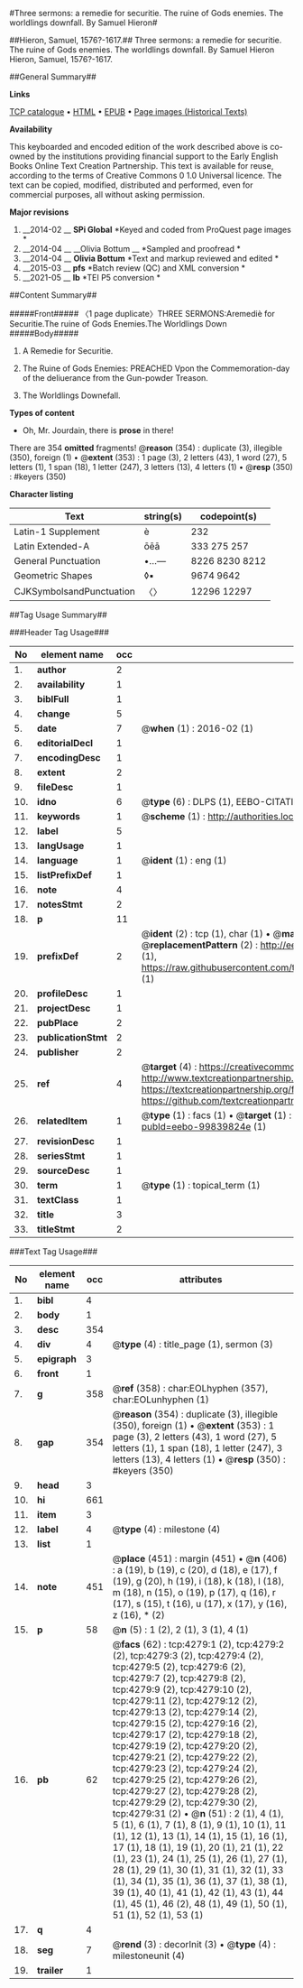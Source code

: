 #Three sermons: a remedie for securitie. The ruine of Gods enemies. The worldlings downfall. By Samuel Hieron#

##Hieron, Samuel, 1576?-1617.##
Three sermons: a remedie for securitie. The ruine of Gods enemies. The worldlings downfall. By Samuel Hieron
Hieron, Samuel, 1576?-1617.

##General Summary##

**Links**

[TCP catalogue](http://www.ota.ox.ac.uk/tcp/)  • 
[HTML](http://tei.it.ox.ac.uk/tcp/Texts-HTML/free/A03/A03309.html)  • 
[EPUB](http://tei.it.ox.ac.uk/tcp/Texts-EPUB/free/A03/A03309.epub) • 
[Page images (Historical Texts)](https://historicaltexts.jisc.ac.uk/eebo-99839824e)

**Availability**

This keyboarded and encoded edition of the work described above is co-owned by the
    institutions providing financial support to the Early English Books Online Text Creation
    Partnership. This text is available for reuse, according to the terms of  Creative Commons 0 1.0 Universal
    licence. The text can be copied, modified, distributed and performed, even for commercial
    purposes, all without asking permission.

**Major revisions**

1. __2014-02 __ __SPi Global__ *Keyed and coded from ProQuest page images *
1. __2014-04 __ __Olivia Bottum __ *Sampled and proofread *
1. __2014-04 __ __Olivia Bottum__ *Text and markup reviewed and edited *
1. __2015-03 __ __pfs__ *Batch review (QC) and XML conversion *
1. __2021-05 __ __lb__ *TEI P5 conversion *

##Content Summary##

#####Front#####
〈1 page duplicate〉THREE SERMONS:Aremediè for Securitie.The ruine of Gods Enemies.The Worldlings Down
#####Body#####

1. A Remedie for Securitie.

1. The Ruine of Gods Enemies: PREACHED Vpon the Commemoration-day of the deliuerance from the Gun-powder Treason.

1. The Worldlings Downefall.

**Types of content**

  * Oh, Mr. Jourdain, there is **prose** in there!

There are 354 **omitted** fragments! 
 @__reason__ (354) : duplicate (3), illegible (350), foreign (1)  •  @__extent__ (353) : 1 page (3), 2 letters (43), 1 word (27), 5 letters (1), 1 span (18), 1 letter (247), 3 letters (13), 4 letters (1)  •  @__resp__ (350) : #keyers (350)

**Character listing**


|Text|string(s)|codepoint(s)|
|---|---|---|
|Latin-1 Supplement|è|232|
|Latin Extended-A|ōēā|333 275 257|
|General Punctuation|•…—|8226 8230 8212|
|Geometric Shapes|◊▪|9674 9642|
|CJKSymbolsandPunctuation|〈〉|12296 12297|

##Tag Usage Summary##

###Header Tag Usage###

|No|element name|occ|attributes|
|---|---|---|---|
|1.|__author__|2||
|2.|__availability__|1||
|3.|__biblFull__|1||
|4.|__change__|5||
|5.|__date__|7| @__when__ (1) : 2016-02 (1)|
|6.|__editorialDecl__|1||
|7.|__encodingDesc__|1||
|8.|__extent__|2||
|9.|__fileDesc__|1||
|10.|__idno__|6| @__type__ (6) : DLPS (1), EEBO-CITATION (1), VID (1), EEBO-PROQUEST (1), STC (2)|
|11.|__keywords__|1| @__scheme__ (1) : http://authorities.loc.gov/ (1)|
|12.|__label__|5||
|13.|__langUsage__|1||
|14.|__language__|1| @__ident__ (1) : eng (1)|
|15.|__listPrefixDef__|1||
|16.|__note__|4||
|17.|__notesStmt__|2||
|18.|__p__|11||
|19.|__prefixDef__|2| @__ident__ (2) : tcp (1), char (1)  •  @__matchPattern__ (2) : ([0-9\-]+):([0-9IVX]+) (1), (.+) (1)  •  @__replacementPattern__ (2) : http://eebo.chadwyck.com/downloadtiff?vid=$1&page=$2 (1), https://raw.githubusercontent.com/textcreationpartnership/Texts/master/tcpchars.xml#$1 (1)|
|20.|__profileDesc__|1||
|21.|__projectDesc__|1||
|22.|__pubPlace__|2||
|23.|__publicationStmt__|2||
|24.|__publisher__|2||
|25.|__ref__|4| @__target__ (4) : https://creativecommons.org/publicdomain/zero/1.0/ (1), http://www.textcreationpartnership.org/docs/. (1), https://textcreationpartnership.org/faq/#faq05 (1), https://github.com/textcreationpartnership (1)|
|26.|__relatedItem__|1| @__type__ (1) : facs (1)  •  @__target__ (1) : https://data.historicaltexts.jisc.ac.uk/view?pubId=eebo-99839824e (1)|
|27.|__revisionDesc__|1||
|28.|__seriesStmt__|1||
|29.|__sourceDesc__|1||
|30.|__term__|1| @__type__ (1) : topical_term (1)|
|31.|__textClass__|1||
|32.|__title__|3||
|33.|__titleStmt__|2||


###Text Tag Usage###

|No|element name|occ|attributes|
|---|---|---|---|
|1.|__bibl__|4||
|2.|__body__|1||
|3.|__desc__|354||
|4.|__div__|4| @__type__ (4) : title_page (1), sermon (3)|
|5.|__epigraph__|3||
|6.|__front__|1||
|7.|__g__|358| @__ref__ (358) : char:EOLhyphen (357), char:EOLunhyphen (1)|
|8.|__gap__|354| @__reason__ (354) : duplicate (3), illegible (350), foreign (1)  •  @__extent__ (353) : 1 page (3), 2 letters (43), 1 word (27), 5 letters (1), 1 span (18), 1 letter (247), 3 letters (13), 4 letters (1)  •  @__resp__ (350) : #keyers (350)|
|9.|__head__|3||
|10.|__hi__|661||
|11.|__item__|3||
|12.|__label__|4| @__type__ (4) : milestone (4)|
|13.|__list__|1||
|14.|__note__|451| @__place__ (451) : margin (451)  •  @__n__ (406) : a (19), b (19), c (20), d (18), e (17), f (19), g (20), h (19), i (18), k (18), l (18), m (18), n (15), o (19), p (17), q (16), r (17), s (15), t (16), u (17), x (17), y (16), z (16), * (2)|
|15.|__p__|58| @__n__ (5) : 1 (2), 2 (1), 3 (1), 4 (1)|
|16.|__pb__|62| @__facs__ (62) : tcp:4279:1 (2), tcp:4279:2 (2), tcp:4279:3 (2), tcp:4279:4 (2), tcp:4279:5 (2), tcp:4279:6 (2), tcp:4279:7 (2), tcp:4279:8 (2), tcp:4279:9 (2), tcp:4279:10 (2), tcp:4279:11 (2), tcp:4279:12 (2), tcp:4279:13 (2), tcp:4279:14 (2), tcp:4279:15 (2), tcp:4279:16 (2), tcp:4279:17 (2), tcp:4279:18 (2), tcp:4279:19 (2), tcp:4279:20 (2), tcp:4279:21 (2), tcp:4279:22 (2), tcp:4279:23 (2), tcp:4279:24 (2), tcp:4279:25 (2), tcp:4279:26 (2), tcp:4279:27 (2), tcp:4279:28 (2), tcp:4279:29 (2), tcp:4279:30 (2), tcp:4279:31 (2)  •  @__n__ (51) : 2 (1), 4 (1), 5 (1), 6 (1), 7 (1), 8 (1), 9 (1), 10 (1), 11 (1), 12 (1), 13 (1), 14 (1), 15 (1), 16 (1), 17 (1), 18 (1), 19 (1), 20 (1), 21 (1), 22 (1), 23 (1), 24 (1), 25 (1), 26 (1), 27 (1), 28 (1), 29 (1), 30 (1), 31 (1), 32 (1), 33 (1), 34 (1), 35 (1), 36 (1), 37 (1), 38 (1), 39 (1), 40 (1), 41 (1), 42 (1), 43 (1), 44 (1), 45 (1), 46 (2), 48 (1), 49 (1), 50 (1), 51 (1), 52 (1), 53 (1)|
|17.|__q__|4||
|18.|__seg__|7| @__rend__ (3) : decorInit (3)  •  @__type__ (4) : milestoneunit (4)|
|19.|__trailer__|1||
